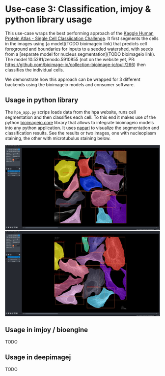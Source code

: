 # Use-case 3: Classification, imjoy & python library usage

This use-case wraps the best performing approach of the [Kaggle Human Protein Atlas - Single Cell Classiication Challenge](https://www.kaggle.com/c/hpa-single-cell-image-classification).
It first segments the cells in the images using [a model](TODO bioimageio link) that predicts cell foreground and boundaries for inputs to a seeded watershed, with seeds from a [separate model for nucleus segmentation](TODO bioimageio link).
The model 10.5281/zenodo.5910855 (not on the website yet, PR: https://github.com/bioimage-io/collection-bioimage-io/pull/266) then classifies the individual cells.

We demonstrate how this approach can be wrapped for 3 different backends using the bioimageio models and consumer software.

## Usage in python library

The `hpa_app.py` scrips loads data from the hpa website, runs cell segmentation and then classifies each cell.
To this end it makes use of the python [bioimageio.core](ihttps://github.com/bioimage-io/core-bioimage-io-python) library that allows to integrate bioimageio models into any python application.
It uses [napari](https://github.com/napari/napari) to visualize the segmentation and classification results. See the results or two images, one with nucleoplasm staining, the other with microtubulus staining below.

<img src="images/hpa_nucleoplasm.png" alt="drawing" width="800"/>
<img src="images/hpa_microtubules.png" alt="drawing" width="800"/>

## Usage in imjoy / bioengine

TODO

## Usage in deepimagej

TODO

